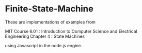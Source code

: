 Finite-State-Machine
==================== 

These are implementations of examples from 

MIT Course 6.01 : Introduction to Computer Science and Electrical Engineering
Chapter 4 : State Machines

using Javascript in the node.js engine.
